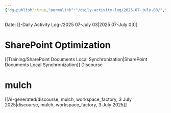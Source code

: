 ```yaml
---
{"dg-publish":true,"permalink":"/daily-activity-log/2025-07-july-03/","noteIcon":"","created":"2025-07-03T09:21:40.064-05:00"}
---
```


Date: [[-Daily Activity Log-/2025 07-July 03\|2025 07-July 03]]

# SharePoint Optimization
[[Training/SharePoint Documents Local Synchronization\|SharePoint Documents Local Synchronization]] Discourse

# mulch
[[AI-generated/discourse, mulch, workspace_factory, 3 July 2025\|discourse, mulch, workspace_factory, 3 July 2025]]